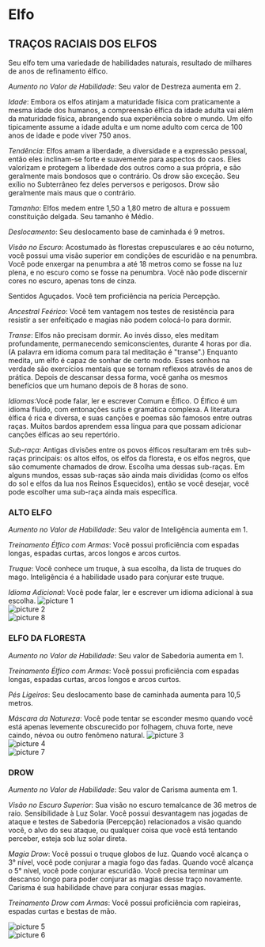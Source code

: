 # Elfo

## TRAÇOS RACIAIS DOS ELFOS
Seu elfo tem uma variedade de habilidades naturais, resultado de milhares de anos de refinamento élfico.

*Aumento no Valor de Habilidade*: Seu valor de
Destreza aumenta em 2.

*Idade*: Embora os elfos atinjam a maturidade física com praticamente a mesma idade dos humanos, a compreensão élfica da idade adulta vai além da
maturidade física, abrangendo sua experiência sobre o mundo. Um elfo tipicamente assume a idade adulta e um nome adulto com cerca de 100 anos de idade e pode viver
750 anos.

*Tendência*: Elfos amam a liberdade, a diversidade e a expressão pessoal, então eles inclinam-se forte e suavemente para aspectos do caos. Eles valorizam e protegem a liberdade dos outros como a sua própria, e são geralmente mais bondosos que o contrário. Os drow são exceção. Seu exílio no Subterrâneo fez deles perversos e perigosos. Drow são geralmente mais maus que o contrário.

*Tamanho*: Elfos medem entre 1,50 a 1,80 metro de altura e possuem constituição delgada. Seu tamanho é Médio.

*Deslocamento*: Seu deslocamento base de caminhada é 9 metros.

*Visão no Escuro*: Acostumado às florestas crepusculares e ao céu noturno, você possui uma visão superior em condições de escuridão e na penumbra. Você pode enxergar na penumbra a até 18 metros como se fosse na luz plena, e no escuro como se fosse na penumbra. Você não pode discernir cores no escuro, apenas tons de
cinza.

Sentidos Aguçados. Você tem proficiência na perícia Percepção.

*Ancestral Feérico*: Você tem vantagem nos testes de resistência para resistir a ser enfeitiçado e magias não podem colocá-lo para dormir.

*Transe*: Elfos não precisam dormir. Ao invés disso, eles meditam profundamente, permanecendo semiconscientes, durante 4 horas por dia. (A palavra em idioma comum para tal meditação é "transe".) Enquanto medita, um elfo é capaz de sonhar de certo modo. Esses sonhos na verdade são exercícios mentais que se tornam
reflexos através de anos de prática. Depois de descansar dessa forma, você ganha os mesmos benefícios que um humano depois de 8 horas de sono.

*Idiomas*:Você pode falar, ler e escrever Comum e Élfico. O Élfico é um idioma fluido, com entonações sutis e gramática complexa. A literatura élfica é rica e diversa, e suas canções e poemas são famosos entre outras raças. Muitos bardos aprendem essa língua para que possam adicionar canções élficas ao seu repertório.

*Sub-raça*: Antigas divisões entre os povos élficos resultaram em três sub-raças principais: os altos elfos, os elfos da floresta, e os elfos negros, que são comumente chamados de drow. Escolha uma dessas sub-raças. Em alguns mundos, essas sub-raças são ainda mais divididas (como os elfos do sol e elfos da lua nos Reinos Esquecidos), então se você desejar, você pode escolher uma sub-raça
ainda mais específica. 

### ALTO ELFO

*Aumento no Valor de Habilidade*: Seu valor de Inteligência aumenta em 1.

*Treinamento Élfico com Armas*: Você possui proficiência com espadas longas, espadas curtas, arcos longos e arcos curtos.

*Truque*: Você conhece um truque, à sua escolha, da lista de truques do mago. Inteligência é a habilidade usado para conjurar este truque.

*Idioma Adicional*: Você pode falar, ler e escrever um idioma adicional à sua escolha. 
![picture 1](../images/47960d70af3ddb172f1bf10c3e24a2746beb300a811f183abda7a0b32767f8e1.png)  
![picture 2](../images/4725392aae29190cc6f9835adc39f1e812e258ff9819890cae4bb935bfae741d.png)  
![picture 8](../images/9c7ff6e9d5944a2d57e63a0d919789c4391e5f67bf4bdd4c65974b1edc16604e.png)  

### ELFO DA FLORESTA

*Aumento no Valor de Habilidade*: Seu valor de Sabedoria aumenta em 1.

*Treinamento Élfico com Armas*: Você possui proficiência com espadas longas, espadas curtas, arcos longos e arcos curtos.

*Pés Ligeiros*: Seu deslocamento base de caminhada aumenta para 10,5 metros.

*Máscara da Natureza*: Você pode tentar se esconder mesmo quando você está apenas levemente obscurecido por folhagem, chuva forte, neve caindo, névoa ou outro fenômeno natural. 
![picture 3](../images/fa14918d9c1a2c12939a3297e75a6bc7ca621f2d2cbdf3b932109504bfc8266b.png)  
![picture 4](../images/5d74e4096f1ee17bed3253600639fca166e1fb6b77fbb49ca7c2e696f5cb6a3d.png)  
![picture 7](../images/feb7db80f52bbc2dbeaa7d0a7106a1236abf1d30c1eca580b1e5687d9b5ee33e.png)  

### DROW

*Aumento no Valor de Habilidade*: Seu valor de Carisma aumenta em 1.

*Visão no Escuro Superior*: Sua visão no escuro temalcance de 36 metros de raio.
Sensibilidade à Luz Solar. Você possui desvantagem nas jogadas de ataque e testes de Sabedoria (Percepção) relacionados a visão quando você, o alvo do seu ataque, ou qualquer coisa que você está tentando perceber, esteja sob luz solar direta.

*Magia Drow*: Você possui o truque globos de luz. Quando você alcança o 3° nível, você pode conjurar a magia fogo das fadas. Quando você alcança o 5° nível, você pode conjurar escuridão. Você precisa terminar um descanso longo para poder conjurar as magias desse traço novamente. Carisma é sua habilidade chave para
conjurar essas magias.

*Treinamento Drow com Armas*: Você possui proficiência com rapieiras, espadas curtas e bestas de mão. 

![picture 5](../images/ad452c8d458db891c3c2a60ef923ee7d73625385a99cb2a543f46f95199bf636.png)  
![picture 6](../images/ae18c0feda2c8f7f40bae9d35bc3478985a5bd87cad781332ff19417b3674096.png)  
